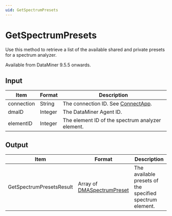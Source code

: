 ```yaml
---
uid: GetSpectrumPresets
---
```


# GetSpectrumPresets

Use this method to retrieve a list of the available shared and private presets for a spectrum analyzer.

Available from DataMiner 9.5.5 onwards.

## Input

| Item       | Format  | Description                                           |
|------------|---------|-------------------------------------------------------|
| connection | String  | The connection ID. See [ConnectApp](xref:ConnectApp). |
| dmaID      | Integer | The DataMiner Agent ID.                               |
| elementID  | Integer | The element ID of the spectrum analyzer element.      |

## Output

| Item | Format | Description |
|--|--|--|
| GetSpectrumPresetsResult | Array of [DMASpectrumPreset](xref:DMASpectrumPreset) | The available presets of the specified spectrum element. |
